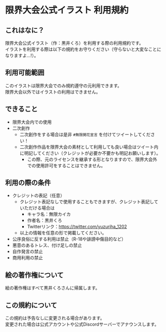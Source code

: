 # 限界大会公式イラスト 利用規約

## これはなに？

限界大会公式イラスト（作：黒井くろ）を利用する際の利用規約です。    
イラストを利用する際は以下の規約をお守りください（守らないと大変なことになりますよ...!）。

## 利用可能範囲

このイラストは限界大会でのみ規約遵守の元利用できます。   
限界大会以外ではイラストの利用はできません。

## できること

- 限界大会内での使用
- 二次創作
  - 二次創作をする場合は是非 `#無限開花宣言` を付けてツイートしてください！
  - 二次創作作品を限界大会の素材として利用しても良い場合はツイート内に明記してください（クレジットが必要か不要かも明記お願いします）。
    - この際、元のライセンスを継承する形となりますので、限界大会外での使用許可をすることはできません。

## 利用の際の条件

- クレジットの表記（任意）
  - クレジット表記なしで使用することもできますが、クレジット表記していただける場合は
    - キャラ名：無限カイカ
    - 作者名：黒井くろ
    - Twitterリンク：https://twitter.com/yuzuriha_1202
  - 以上の情報を任意の形で掲載してください。
- 公序良俗に反する利用は禁止（R-18や誹謗中傷目的など）
- 悪意のあるトレス、付け足しの禁止
- 自作発言の禁止
- 商用利用の禁止

## 絵の著作権について

絵の著作権はすべて黒井くろさんに帰属します。

## この規約について

この規約は予告なしに変更される場合があります。   
変更された場合は公式アカウントや公式Discordサーバーでアナウンスします。
